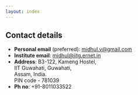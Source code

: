 ```yaml
---
layout: index
---
```


## Contact details

* **Personal email** (preferred): [midhul.v@gmail.com](mailto:midhul.v@gmail.com)
* **Institute email**: [midhul@iitg.ernet.in](mailto:midhul@iitg.ernet.in)
* **Address**: B3-122, Kameng Hostel,  
IIT Guwahati, Guwahati,  
Assam, India.  
PIN code - 781039
* **Ph no**: +91-8011033522
